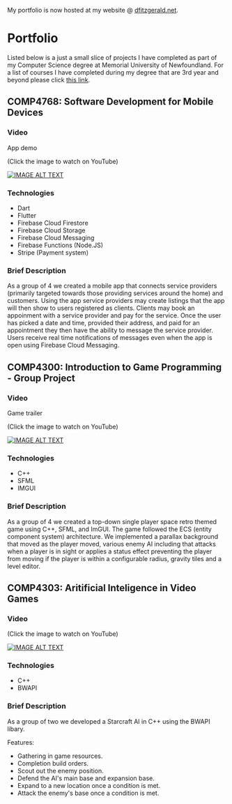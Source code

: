 My portfolio is now hosted at my website @ [dfitzgerald.net](https://www.dfitzgerald.net/).

# Portfolio
Listed below is a just a small slice of projects I have completed as part of my Computer Science degree at Memorial University of Newfoundland.
For a list of courses I have completed during my degree that are 3rd year and beyond please click [this link](https://www.cs.mun.ca/~dfitzgerald/).

## COMP4768: Software Development for Mobile Devices
### Video
App demo

(Click the image to watch on YouTube)

[![IMAGE ALT TEXT](http://img.youtube.com/vi/dagXNmcctrk/0.jpg)](http://www.youtube.com/watch?v=dagXNmcctrk "ServiceSquad - App Demo")

### Technologies
 - Dart
 - Flutter
 - Firebase Cloud Firestore
 - Firebase Cloud Storage
 - Firebase Cloud Messaging
 - Firebase Functions (Node.JS)
 - Stripe (Payment system)

### Brief Description
As a group of 4 we created a mobile app that connects service providers (primarily targeted towards those providing services around the home) and customers.
Using the app service providers may create listings that the app will then show to users registered as clients. Clients may book an appoinment with a
service provider and pay for the service. Once the user has picked a date and time, provided their address, and paid for an appointment they then have the ability
to message the service provider. Users receive real time notifications of messages even when the app is open using Firebase Cloud Messaging.

## COMP4300: Introduction to Game Programming - Group Project
### Video
Game trailer

(Click the image to watch on YouTube)

[![IMAGE ALT TEXT](http://img.youtube.com/vi/MJEMwee1SXw/0.jpg)](http://www.youtube.com/watch?v=MJEMwee1SXw "COMP4300 Trailer - Void Survivor: Echoes of Silence")
### Technologies
 - C++
 - SFML
 - IMGUI
### Brief Description
As a group of 4 we created a top-down single player space retro themed game using C++, SFML, and ImGUI. The game followed the
ECS (entity component system) architecture. We implemented a parallax background that moved as the player moved, various enemy AI including that
attacks when a player is in sight or applies a status effect preventing the player from moving if the player is within a configurable radius,
gravity tiles and a level editor.

## COMP4303: Aritificial Inteligence in Video Games
### Video
(Click the image to watch on YouTube)

[![IMAGE ALT TEXT](http://img.youtube.com/vi/aZostDWCT-Q/0.jpg)](http://www.youtube.com/watch?v=aZostDWCT-Q "Starcraft Protoss AI Trailer - COMP4303")

### Technologies
 - C++
 - BWAPI

### Brief Description
As a group of two we developed a Starcraft AI in C++ using the BWAPI libary.

Features:
 - Gathering in game resources.
 - Completion build orders.
 - Scout out the enemy position.
 - Defend the AI's main base and expansion base.
 - Expand to a new location once a condition is met.
 - Attack the enemy's base once a condition is met.
